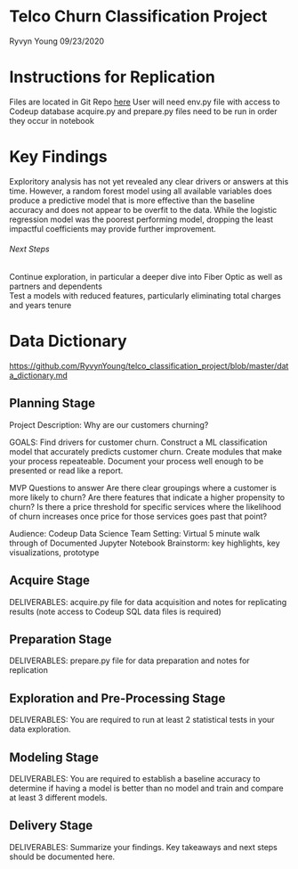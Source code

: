 # Telco Churn Classification Project
Ryvyn Young 09/23/2020

# Instructions for Replication
Files are located in Git Repo [here](https://github.com/RyvynYoung/telco_classification_project)
User will need env.py file with access to Codeup database
acquire.py and prepare.py files need to be run in order they occur in notebook 

# Key Findings
Exploritory analysis has not yet revealed any clear drivers or answers at this time.
However, a random forest model using all available variables does produce a predictive model that is more effective than the baseline accuracy and does not appear to be overfit to the data.
While the logistic regression model was the poorest performing model, dropping the least impactful coefficients may provide further improvement.
###### Next Steps    
Continue exploration, in particular a deeper dive into Fiber Optic as well as partners and dependents   
Test a models with reduced features, particularly eliminating total charges and years tenure  

# Data Dictionary
https://github.com/RyvynYoung/telco_classification_project/blob/master/data_dictionary.md

## Planning Stage
Project Description: Why are our customers churning?

GOALS:
Find drivers for customer churn.
Construct a ML classification model that accurately predicts customer churn.
Create modules that make your process repeateable.
Document your process well enough to be presented or read like a report.

MVP Questions to answer
Are there clear groupings where a customer is more likely to churn?
Are there features that indicate a higher propensity to churn?
Is there a price threshold for specific services where the likelihood of churn increases once price for those services goes past that point?

Audience: Codeup Data Science Team
Setting: Virtual 5 minute walk through of Documented Jupyter Notebook
Brainstorm: key highlights, key visualizations, prototype

## Acquire Stage
DELIVERABLES: acquire.py file for data acquisition and notes for replicating results (note access to Codeup SQL data files is required)

## Preparation Stage
DELIVERABLES: prepare.py file for data preparation and notes for replication

## Exploration and Pre-Processing Stage
DELIVERABLES: You are required to run at least 2 statistical tests in your data exploration. 

## Modeling Stage
DELIVERABLES: You are required to establish a baseline accuracy to determine if having a model is better than no model and train and compare at least 3 different models.

## Delivery Stage
DELIVERABLES: Summarize your findings. Key takeaways and next steps should be documented here.
